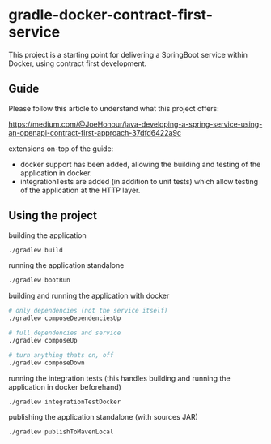 # gradle-docker-contract-first-service

This project is a starting point for delivering a SpringBoot service within Docker, using contract first development.

## Guide

Please follow this article to understand what this project offers: 

https://medium.com/@JoeHonour/java-developing-a-spring-service-using-an-openapi-contract-first-approach-37dfd6422a9c

extensions on-top of the guide:
- docker support has been added, allowing the building and testing of the application in docker.
- integrationTests are added (in addition to unit tests) which allow testing of the application at the HTTP layer.

## Using the project

building the application 

```bash
./gradlew build
```

running the application standalone

```bash
./gradlew bootRun
```

building and running the application with docker

```bash
# only dependencies (not the service itself)
./gradlew composeDependenciesUp 

# full dependencies and service
./gradlew composeUp

# turn anything thats on, off
./gradlew composeDown
```

running the integration tests (this handles building and running the application in docker beforehand)

```bash
./gradlew integrationTestDocker
```

publishing the application standalone (with sources JAR)

```bash
./gradlew publishToMavenLocal
```






